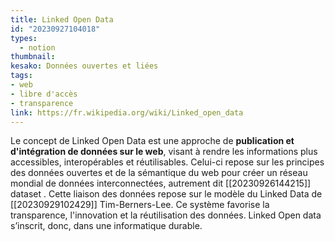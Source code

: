 ```yaml
---
title: Linked Open Data
id: "20230927104018"
types:
  - notion
thumbnail:
kesako: Données ouvertes et liées
tags:
- web
- libre d'accès
- transparence
link: https://fr.wikipedia.org/wiki/Linked_open_data
---
```

Le concept de Linked Open Data est une approche de **publication et d'intégration de données sur le web**, visant à rendre les informations plus accessibles, interopérables et réutilisables. Celui-ci repose sur les principes des données ouvertes et de la sémantique du web pour créer un réseau mondial de données interconnectées, autrement dit [[20230926144215]] dataset . Cette liaison des données repose sur le modèle du Linked Data de [[20230929102429]] Tim-Berners-Lee.
Ce système favorise la transparence, l'innovation et la réutilisation des données. Linked Open data s’inscrit, donc, dans une informatique durable.

